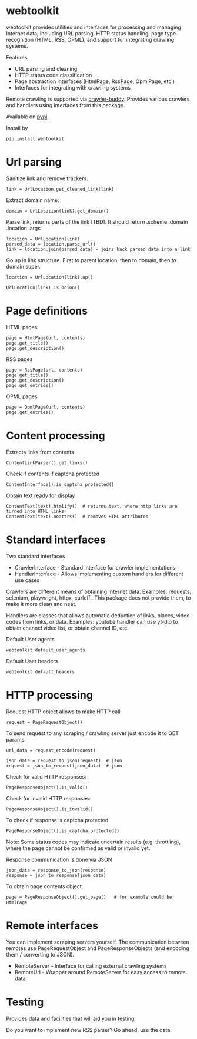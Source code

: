 # webtoolkit

webtoolkit provides utilities and interfaces for processing and managing Internet data, including URL parsing, HTTP status handling, page type recognition (HTML, RSS, OPML), and support for integrating crawling systems.

Features
 - URL parsing and cleaning
 - HTTP status code classification
 - Page abstraction interfaces (HtmlPage, RssPage, OpmlPage, etc.)
 - Interfaces for integrating with crawling systems

Remote crawling is supported via [crawler-buddy](https://google.com/rumca-js/crawler-buddy). Provides various crawlers and handlers using interfaces from this package.

Available on [pypi](https://pypi.org/project/webtoolkit).

Install by
```
pip install webtoolkit
```

# Url parsing

Sanitize link and remove trackers:
```
link = UrlLocation.get_cleaned_link(link)
```

Extract domain name:
```
domain = UrlLocation(link).get_domain()
```

Parse link, returns parts of the link [TBD]. It should return .scheme .domain .location .args
```
location = UrlLocation(link)
parsed_data = location.parse_url()
link = location.join(parsed_data) - joins back parsed data into a link
```

Go up in link structure. First to parent location, then to domain, then to domain super.
```
location = UrlLocation(link).up()
```

```
UrlLocation(link).is_onion()
```

# Page definitions

HTML pages
```
page = HtmlPage(url, contents)
page.get_title()
page.get_description()
```

RSS pages
```
page = RssPage(url, contents)
page.get_title()
page.get_description()
page.get_entries()
```

OPML pages
```
page = OpmlPage(url, contents)
page.get_entries()
```

# Content processing

Extracts links from contents
```
ContentLinkParser().get_links()
```

Check if contents if captcha protected
```
ContentInterface().is_captcha_protected()
```

Obtain text ready for display
```
ContentText(text).htmlify()  # returns text, where http links are turned into HTML links
ContentText(text).noattrs()  # removes HTML attributes
```

# Standard interfaces

Two standard interfaces
 - CrawlerInterface - Standard interface for crawler implementations
 - HandlerInterface - Allows implementing custom handlers for different use cases

Crawlers are different means of obtaining Internet data. Examples: requests, selenium, playwright, httpx, curlcffi. This package does not provide them, to make it more clean and neat.

Handlers are classes that allows automatic deduction of links, places, video codes from links, or data. Examples: youtube handler can use yt-dlp to obtain channel video list, or obtain channel ID, etc.

Default User agents
```
webtoolkit.default_user_agents
```

Default User headers
```
webtoolkit.default_headers
```

# HTTP processing

Request HTTP object allows to make HTTP call.
```
request = PageRequestObject()
```

To send request to any scraping / crawling server just encode it to GET params
```
url_data = request_encode(request)

json_data = request_to_json(request)  # json
request = json_to_request(json_data)  # json
```

Check for valid HTTP responses:
```
PageResponseObject().is_valid()
```

Check for invalid HTTP responses:
```
PageResponseObject().is_invalid()
```

To check if response is captcha protected
```
PageResponseObject().is_captcha_protected()
```

Note: Some status codes may indicate uncertain results (e.g. throttling), where the page cannot be confirmed as valid or invalid yet.

Response communication is done via JSON
```
json_data = response_to_json(response)
response = json_to_response(json_data)
```

To obtain page contents object:
```
page = PageResponseObject().get_page()   # for example could be HtmlPage
```

# Remote interfaces

You can implement scraping servers yourself. The communication between remotes use PageRequestObject and PageResponseObjects (and encoding them / converting to JSON).

 - RemoteServer - Interface for calling external crawling systems
 - RemoteUrl - Wrapper around RemoteServer for easy access to remote data

# Testing

Provides data and facilities that will aid you in testing.

Do you want to implement new RSS parser? Go ahead, use the data.
